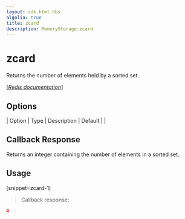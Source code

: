 ```yaml
---
layout: sdk.html.hbs
algolia: true
title: zcard
description: MemoryStorage:zcard
---
```


  

# zcard
Returns the number of elements held by a sorted set.

[[_Redis documentation_]](https://redis.io/commands/zcard)


## Options

| Option | Type | Description | Default |
|
## Callback Response

Returns an integer containing the number of elements in a sorted set.

## Usage

[snippet=zcard-1]
> Callback response:

```json
4
```